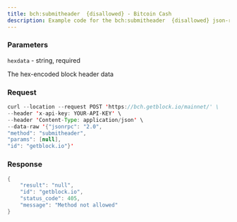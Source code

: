 ```yaml
---
title: bch:submitheader  {disallowed} - Bitcoin Cash
description: Example code for the bch:submitheader  {disallowed} json-rpc method. Сomplete guide on how to use bch:submitheader  {disallowed} json-rpc in GetBlock.io Web3 documentation.
---
```


### Parameters


`hexdata` - string, required

The hex-encoded block header data

### Request

``` java
curl --location --request POST 'https://bch.getblock.io/mainnet/' \
--header 'x-api-key: YOUR-API-KEY' \
--header 'Content-Type: application/json' \
--data-raw '{"jsonrpc": "2.0",
"method": "submitheader",
"params": [null],
"id": "getblock.io"}'
```

###  Response

``` java
{
    "result": "null",
    "id": "getblock.io",
    "status_code": 405,
    "message": "Method not allowed"
}
```

